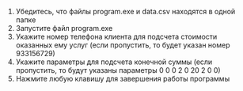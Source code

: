 1. Убедитесь, что файлы program.exe и data.csv находятся в одной папке
2. Запустите файл program.exe
3. Укажите номер телефона клиента для подсчета стоимости оказанных ему услуг (если пропустить, то будет указан номер 933156729)
4. Укажите параметры для подсчета конечной суммы (если пропустить, то будут указаны параметры 0 0 0 2 0 20 2 0 0)
5. Нажмите любую клавишу для завершения работы программы

